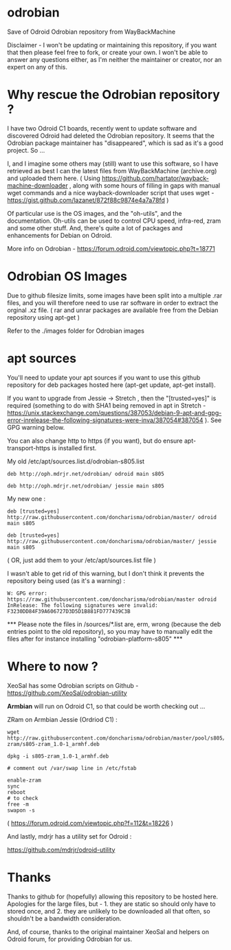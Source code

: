 # odrobian
Save of Odroid Odrobian repository from WayBackMachine

Disclaimer - I won't be updating or maintaining this repository, if you want that then please feel free to fork, or create your own. I won't be able to answer any questions either, as I'm neither the maintainer or creator, nor an expert on any of this.

# Why rescue the Odrobian repository ?

I have two Odroid C1 boards, recently went to update software and discovered Odroid had deleted the Odrobian repository. It seems that the Odrobian package maintainer has "disappeared", which is sad as it's a good project. So ...

I, and I imagine some others may (still) want to use this software, so I have retrieved as best I can the latest files from WayBackMachine (archive.org) and uploaded them here. ( Using https://github.com/hartator/wayback-machine-downloader , along with some hours of filling in gaps with manual wget commands and a nice wayback-downloader script that uses wget - https://gist.github.com/lazanet/872f88c9874e4a7a78fd )

Of particular use is the OS images, and the "oh-utils", and the documentation. Oh-utils can be used to control CPU speed, infra-red, zram and some other stuff. And, there's quite a lot of packages and enhancements for Debian on Odroid.

More info on Odrobian - https://forum.odroid.com/viewtopic.php?t=18771

# Odrobian OS Images

Due to github filesize limits, some images have been split into a multiple .rar files, and you will therefore need to use rar software in order to extract the orginal .xz file. ( rar and unrar packages are available free from the Debian repository using apt-get )

Refer to the ./images folder for Odrobian images

# apt sources

You'll need to update your apt sources if you want to use this github repository for deb packages hosted here (apt-get update, apt-get install).

If you want to upgrade from Jessie -> Stretch , then the "[trusted=yes]" is required (something to do with SHA1 being removed in apt in Stretch - https://unix.stackexchange.com/questions/387053/debian-9-apt-and-gpg-error-inrelease-the-following-signatures-were-inva/387054#387054 ). See GPG warning below. 

You can also change http to https (if you want), but do ensure apt-transport-https is installed first.

My old /etc/apt/sources.list.d/odrobian-s805.list

```
deb http://oph.mdrjr.net/odrobian/ odroid main s805

deb http://oph.mdrjr.net/odrobian/ jessie main s805
```

My new one :

```
deb [trusted=yes] http://raw.githubusercontent.com/doncharisma/odrobian/master/ odroid main s805

deb [trusted=yes] http://raw.githubusercontent.com/doncharisma/odrobian/master/ jessie main s805
```

( OR, just add them to your /etc/apt/sources.list file )

I wasn't able to get rid of this warning, but I don't think it prevents the repository being used (as it's a warning) :

```
W: GPG error: https://raw.githubusercontent.com/doncharisma/odrobian/master odroid InRelease: The following signatures were invalid: F3230DD84F39A606727D3D5D1B881FD777439C3B
```

*** Please note the files in /sources/*.list are, erm, wrong (because the deb entries point to the old repository), so you may have to manually edit the files after for instance installing "odrobian-platform-s805" ***

# Where to now ?

XeoSal has some Odrobian scripts on Github - https://github.com/XeoSal/odrobian-utility

**Armbian** will run on Odroid C1, so that could be worth checking out ... 

ZRam on Armbian Jessie (Ordriod C1) :
```
wget http://raw.githubusercontent.com/doncharisma/odrobian/master/pool/s805/s/s805-zram/s805-zram_1.0-1_armhf.deb

dpkg -i s805-zram_1.0-1_armhf.deb

# comment out /var/swap line in /etc/fstab

enable-zram
sync
reboot
# to check
free -m
swapon -s
```

( https://forum.odroid.com/viewtopic.php?f=112&t=18226 )

And lastly, mdrjr has a utility set for Odroid :

https://github.com/mdrjr/odroid-utility

# Thanks

Thanks to github for (hopefully) allowing this repository to be hosted here. Apologies for the large files, but - 1. they are static so should only have to stored once, and 2. they are unlikely to be downloaded all that often, so shouldn't be a bandwidth consideration.

And, of course, thanks to the original maintainer XeoSal and helpers on Odroid forum, for providing Odrobian for us.
